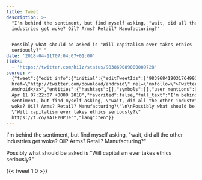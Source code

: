 ```yaml
---
title: Tweet
description: >-
  "I'm behind the sentiment, but find myself asking, "wait, did all the other
  industries get woke? Oil? Arms? Retail? Manufacturing?"


  Possibly what should be asked is "Will capitalism ever takes ethics
  seriously?" "
date: '2018-04-11T07:04:07+01:00'
links:
  - 'https://twitter.com/hi1z/status/983869089000009728'
source: >-
  {"tweet":{"edit_info":{"initial":{"editTweetIds":["983968419031764992"],"editableUntil":"2018-04-11T08:22:07.003Z","editsRemaining":"5","isEditEligible":true}},"retweeted":false,"source":"<a
  href=\"http://twitter.com/download/android\" rel=\"nofollow\">Twitter for
  Android</a>","entities":{"hashtags":[],"symbols":[],"user_mentions":[],"urls":[{"url":"https://t.co/aATEz0PJer","expanded_url":"https://twitter.com/hi1z/status/983869089000009728","display_url":"twitter.com/hi1z/status/98…","indices":["212","235"]}]},"display_text_range":["0","235"],"favorite_count":"1","id_str":"983968419031764992","truncated":false,"retweet_count":"0","id":"983968419031764992","possibly_sensitive":false,"created_at":"Wed
  Apr 11 07:22:07 +0000 2018","favorited":false,"full_text":"I'm behind the
  sentiment, but find myself asking, \"wait, did all the other industries get
  woke? Oil? Arms? Retail? Manufacturing?\"\n\nPossibly what should be asked is
  \"Will capitalism ever takes ethics seriously?\"
  https://t.co/aATEz0PJer","lang":"en"}}
---
```

I'm behind the sentiment, but find myself asking, "wait, did all the other industries get woke? Oil? Arms? Retail? Manufacturing?"

Possibly what should be asked is "Will capitalism ever takes ethics seriously?" 
    
{{< tweet 1 0 >}}
    
